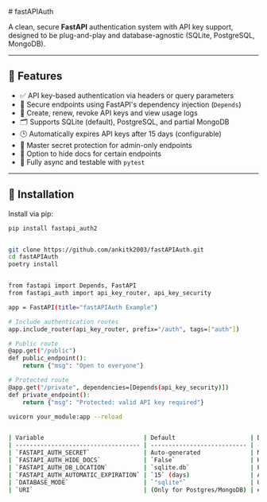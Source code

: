 \# fastAPIAuth

A clean, secure **FastAPI** authentication system with API key support, designed to be plug-and-play and database-agnostic (SQLite, PostgreSQL, MongoDB).

---

## 🔑 Features

- ✅ API key-based authentication via headers or query parameters
- 🔐 Secure endpoints using FastAPI's dependency injection (`Depends`)
- 🧾 Create, renew, revoke API keys and view usage logs
- 🗂️ Supports SQLite (default), PostgreSQL, and partial MongoDB
- 🕒 Automatically expires API keys after 15 days (configurable)
- 🔐 Master secret protection for admin-only endpoints
- 🧼 Option to hide docs for certain endpoints
- 🔄 Fully async and testable with `pytest`

---

## 🚀 Installation

Install via pip:

```bash
pip install fastapi_auth2


git clone https://github.com/ankitk2003/fastAPIAuth.git
cd fastAPIAuth
poetry install


from fastapi import Depends, FastAPI
from fastapi_auth import api_key_router, api_key_security

app = FastAPI(title="fastAPIAuth Example")

# Include authentication routes
app.include_router(api_key_router, prefix="/auth", tags=["auth"])

# Public route
@app.get("/public")
def public_endpoint():
    return {"msg": "Open to everyone"}

# Protected route
@app.get("/private", dependencies=[Depends(api_key_security)])
def private_endpoint():
    return {"msg": "Protected: valid API key required"}

uvicorn your_module:app --reload


| Variable                            | Default                     | Description                             |
| ----------------------------------- | --------------------------- | --------------------------------------- |
| `FASTAPI_AUTH_SECRET`               | Auto-generated              | Master key for managing API keys        |
| `FASTAPI_AUTH_HIDE_DOCS`            | `False`                     | Hide docs for tombstoned endpoints      |
| `FASTAPI_AUTH_DB_LOCATION`          | `sqlite.db`                 | Path to SQLite database                 |
| `FASTAPI_AUTH_AUTOMATIC_EXPIRATION` | `15` (days)                 | API key expiry duration                 |
| `DATABASE_MODE`                     | `"sqlite"`                  | Use `"postgres"` or `"mongodb"` as well |
| `URI`                               | (Only for Postgres/MongoDB) | e.g. `postgresql://user:pass@host/db`   |
